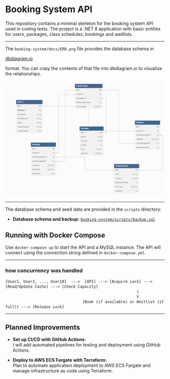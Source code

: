 # Booking System API


This repository contains a minimal skeleton for the booking system API used in coding tests.
The project is a .NET 8 application with basic entities for users, packages, class schedules, bookings and waitlists.


--- 


The `booking-system/docs/ERD.png` file provides the database schema in 

[dbdiagram.io](https://dbdiagram.io/d/booking-system-661a925a03593b6b61e82214)

 format. You can copy the contents of that file into dbdiagram.io to visualize the relationships.


![Booking System ERD](booking-system/docs/ERD.png)




---


  
The database schema and seed data are provided in the `scripts` directory:

- **Database schema and backup:** [`booking-system/scripts/backup.sql`](booking-system/scripts/backup.sql)



## Running with Docker Compose

Use `docker-compose up` to start the API and a MySQL instance. The API will connect using the connection string defined in `docker-compose.yml`.


---

### how concurrency was handled


```
[User1, User2, ..., User10]  --->  [API] ---> [Acquire Lock] ---> [Read/Update Cache] ---> [Check Capacity]
                                                          |
                                                          V
                                  [Book (if available) or Waitlist (if full)] ---> [Release Lock]

```



---




## Planned Improvements

- **Set up CI/CD with GitHub Actions:**  
  I will add automated pipelines for testing and deployment using GitHub Actions.

- **Deploy to AWS ECS Fargate with Terraform:**  
  Plan to automate application deployment to AWS ECS Fargate and manage infrastructure as code using Terraform.
